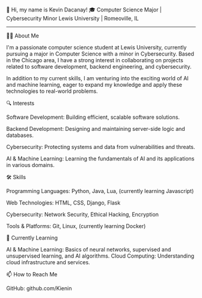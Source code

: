 👋 Hi, my name is Kevin Dacanay!
🎓 Computer Science Major | Cybersecurity Minor
Lewis University | Romeoville, IL

------------------------------------------------------------------------------------------------------------------------------------------------------------------------------------

👨‍💻 About Me

I'm a passionate computer science student at Lewis University, currently pursuing a major in Computer Science with a minor in Cybersecurity. 
Based in the Chicago area, I have a strong interest in collaborating on projects related to software development, backend engineering, and cybersecurity.

In addition to my current skills, I am venturing into the exciting world of AI and machine learning, eager to expand my knowledge and apply these technologies to real-world problems.

🔍 Interests

Software Development: Building efficient, scalable software solutions.

Backend Development: Designing and maintaining server-side logic and databases.

Cybersecurity: Protecting systems and data from vulnerabilities and threats.

AI & Machine Learning: Learning the fundamentals of AI and its applications in various domains.

🛠️ Skills

Programming Languages: Python, Java, Lua, (currently learning Javascript)

Web Technologies: HTML, CSS, Django, Flask

Cybersecurity: Network Security, Ethical Hacking, Encryption

Tools & Platforms: Git, Linux, (currently learning Docker)

🌱 Currently Learning

AI & Machine Learning: Basics of neural networks, supervised and unsupervised learning, and AI algorithms.
Cloud Computing: Understanding cloud infrastructure and services.

📫 How to Reach Me

GitHub: github.com/Kienin
